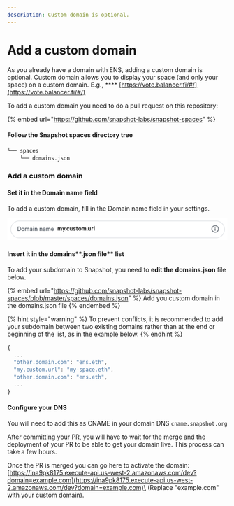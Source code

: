 ```yaml
---
description: Custom domain is optional.
---
```


# Add a custom domain

As you already have a domain with ENS, adding a custom domain is optional. Custom domain allows you to display your space (and only your space) on a custom domain. E.g., **** [https://vote.balancer.fi/#/](https://vote.balancer.fi/#/)

To add a custom domain you need to do a pull request on this repository:

{% embed url="https://github.com/snapshot-labs/snapshot-spaces" %}

#### Follow the Snapshot spaces directory tree

```bash
└── spaces
    └── domains.json
```

### Add a custom domain

#### Set it in the Domain name field

To add a custom domain, fill in the Domain name field in your settings.

![Domain name field in Snapshot settings.](../.gitbook/assets/capture-de-cran-2020-12-30-a-09.34.49.png)

#### Insert it in the domains**.json file** list

To add your subdomain to Snapshot, you need to **edit the** **domains.json** file below.

{% embed url="https://github.com/snapshot-labs/snapshot-spaces/blob/master/spaces/domains.json" %}
Add you custom domain in the domains.json file
{% endembed %}

{% hint style="warning" %}
To prevent conflicts, it is recommended to add your subdomain between two existing domains rather than at the end or beginning of the list, as in the example below.
{% endhint %}

```javascript
{
  ...
  "other.domain.com": "ens.eth",
  "my.custom.url": "my-space.eth",
  "other.domain.com": "ens.eth",
  ...
}
```

#### Configure your DNS&#x20;

You will need to add this as CNAME in your domain DNS `cname.snapshot.org`

After committing your PR, you will have to wait for the merge and the deployment of your PR to be able to get your domain live. This process can take a few hours.

Once the PR is merged you can go here to activate the domain:\
[https://ina9pk8175.execute-api.us-west-2.amazonaws.com/dev?domain=example.com](https://ina9pk8175.execute-api.us-west-2.amazonaws.com/dev?domain=example.com)\
(Replace "example.com" with your custom domain).
